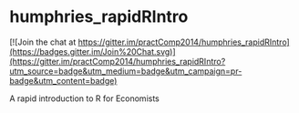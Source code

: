 humphries_rapidRIntro
=====================

[![Join the chat at https://gitter.im/practComp2014/humphries_rapidRIntro](https://badges.gitter.im/Join%20Chat.svg)](https://gitter.im/practComp2014/humphries_rapidRIntro?utm_source=badge&utm_medium=badge&utm_campaign=pr-badge&utm_content=badge)

A rapid introduction to R for Economists
